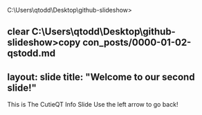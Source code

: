 
C:\Users\qtodd\Desktop\github-slideshow>

clear
C:\Users\qtodd\Desktop\github-slideshow>copy con_posts/0000-01-02-qstodd.md
---
layout: slide
title: "Welcome to our second slide!"
---
This is The CutieQT Info Slide
Use the left arrow to go back!